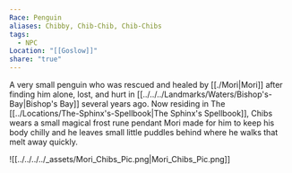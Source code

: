```yaml
---
Race: Penguin
aliases: Chibby, Chib-Chib, Chib-Chibs
tags:
  - NPC
Location: "[[Goslow]]"
share: "true"
---
```


A very small penguin who was rescued and healed by [[./Mori|Mori]] after finding him alone, lost, and hurt in [[../../../Landmarks/Waters/Bishop's-Bay|Bishop's Bay]] several years ago. Now residing in The [[../Locations/The-Sphinx's-Spellbook|The Sphinx's Spellbook]], Chibs wears a small magical frost rune pendant Mori made for him to keep his body chilly and he leaves small little puddles behind where he walks that melt away quickly.

![[../../../../_assets/Mori_Chibs_Pic.png|Mori_Chibs_Pic.png]]